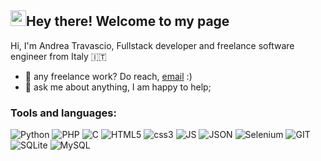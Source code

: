 <h2><img src="https://media.giphy.com/media/hvRJCLFzcasrR4ia7z/giphy.gif" width="25px">Hey there! Welcome to my page</h2>
<p>  
  Hi, I'm Andrea Travascio, Fullstack developer and freelance software engineer from Italy 🇮🇹
  
  - 💼 any freelance work? Do reach, [email](mailto:andrea.travascio@ingdev.net) :)
  - 💬 ask me about anything, I am happy to help;
  
  <h3>Tools and languages:</h3>
  <p>
    <img alt="Python" src="https://img.shields.io/badge/Python-3776AB?style=flat-square&logo=python&logoColor=white"/>
    <img alt="PHP" src="https://img.shields.io/badge/-PHP-777BB4?style=flat-square&logo=php&logoColor=white"/>
    <img alt="C" src="https://img.shields.io/badge/C-A8B9CC?style=flat-square&logo=c&logoColor=white" />
    <img alt="HTML5" src="https://img.shields.io/badge/HTML5-E34F26?style=flat-square&logo=html5&logoColor=white" />
    <img alt="css3" src="https://img.shields.io/badge/CSS-1572B6?style=flat-square&logo=css3&logoColor=white" />
    <img alt="JS" src="https://img.shields.io/badge/JS-F7DF1E?style=flat-square&logo=javascript&logoColor=white" />
    <img alt="JSON" src="https://img.shields.io/badge/JSON-000000?style=flat-square&logo=json&logoColor=white" />
    <img alt="Selenium" src="https://img.shields.io/badge/Selenium-43B02A?style=flat-square&logo=selenium&logoColor=white" />
    <img alt="GIT" src="https://img.shields.io/badge/GIT-F05032?style=flat-square&logo=git&logoColor=white" />
    <img alt="SQLite" src="https://img.shields.io/badge/SQLite-003B57?style=flat-square&logo=SQLite&logoColor=white" />
    <img alt="MySQL" src="https://img.shields.io/badge/MySQL-4479A1?style=flat-square&logo=MySQL&logoColor=white" />
  </p>
</p>
